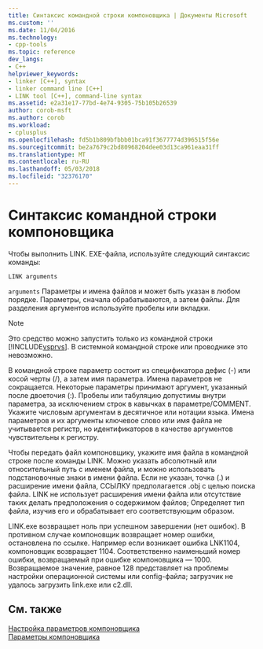 ```yaml
---
title: Синтаксис командной строки компоновщика | Документы Microsoft
ms.custom: ''
ms.date: 11/04/2016
ms.technology:
- cpp-tools
ms.topic: reference
dev_langs:
- C++
helpviewer_keywords:
- linker [C++], syntax
- linker command line [C++]
- LINK tool [C++], command-line syntax
ms.assetid: e2a31e17-77bd-4e74-9305-75b105b26539
author: corob-msft
ms.author: corob
ms.workload:
- cplusplus
ms.openlocfilehash: fd5b1b809bfbbb01bca91f3677774d396515f56e
ms.sourcegitcommit: be2a7679c2bd80968204dee03d13ca961eaa31ff
ms.translationtype: MT
ms.contentlocale: ru-RU
ms.lasthandoff: 05/03/2018
ms.locfileid: "32376170"
---
```

# <a name="linker-command-line-syntax"></a>Синтаксис командной строки компоновщика
Чтобы выполнить LINK. EXE-файла, используйте следующий синтаксис команды:  
  
```  
LINK arguments  
```  
  
 `arguments` Параметры и имена файлов и может быть указан в любом порядке. Параметры, сначала обрабатываются, а затем файлы. Для разделения аргументов используйте пробелы или вкладки.  
  
> [!NOTE]
>  Это средство можно запустить только из командной строки [!INCLUDE[vsprvs](../../assembler/masm/includes/vsprvs_md.md)]. В системной командной строке или проводнике это невозможно.  
  
 В командной строке параметр состоит из спецификатора дефис (-) или косой черты (/), а затем имя параметра. Имена параметров не сокращается. Некоторые параметры принимают аргумент, указанный после двоеточия (:). Пробелы или табуляцию допустимы внутри параметра, за исключением строк в кавычках в параметре/COMMENT. Укажите числовым аргументам в десятичное или нотации языка. Имена параметров и их аргументы ключевое слово или имя файла не учитывается регистр, но идентификаторов в качестве аргументов чувствительны к регистру.  
  
 Чтобы передать файл компоновщику, укажите имя файла в командной строке после команды LINK. Можно указать абсолютный или относительный путь с именем файла, и можно использовать подстановочные знаки в имени файла. Если не указан, точка (.) и расширение имени файла, ССЫЛКУ предполагается .obj с целью поиска файла. LINK не использует расширения имени файла или отсутствие таких делать предположения о содержимом файлов; Определяет тип файла, изучив его и обрабатывает его соответствующим образом.  
  
 LINK.exe возвращает ноль при успешном завершении (нет ошибок).  В противном случае компоновщик возвращает номер ошибки, остановлена по ссылке.  Например если возникает ошибка LNK1104, компоновщик возвращает 1104.  Соответственно наименьший номер ошибки, возвращаемый при ошибке компоновщика — 1000.  Возвращаемое значение, равное 128 представляет на проблемы настройки операционной системы или config-файла; загрузчик не удалось загрузить link.exe или c2.dll.  
  
## <a name="see-also"></a>См. также  
 [Настройка параметров компоновщика](../../build/reference/setting-linker-options.md)   
 [Параметры компоновщика](../../build/reference/linker-options.md)